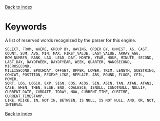 [Back to index](./README.md)

# Keywords

A list of reserved words recognized by the parser for this engine.

```
SELECT, FROM, WHERE, GROUP BY, HAVING, ORDER BY, UNNEST, AS, CAST,
COUNT, SUM, AVG, MIN, MAX, FIRST_VALUE, LAST_VALUE, ARRAY_AGG,
ROW_NUMBER, RANK, LAG, LEAD, DAY, MONTH, YEAR, HOUR, MINUTE, SECOND,
LAST_DAY, DAYOFWEEK, DAYOFYEAR, WEEK, QUARTER, NANOSECOND, MICROSECOND,
MILLISECOND, EPOCHDAY, OFFSET, UPPER, LOWER, TRIM, LENGTH, SUBSTRING,
CONCAT, POSITION, REGEXP_LIKE, REPLACE, ABS, ROUND, FLOOR, CEIL, POWER,
SQRT, LOG, LOG10, EXP, SIGN, COS, ACOS, SIN, ASIN, TAN, ATAN, ATAN2,
CASE, WHEN, THEN, ELSE, END, COALESCE, ISNULL, ISNOTNULL, NULLIF,
CURRENT_DATE, CURDATE, TODAY, NOW, CURRENT_TIME, CURTIME, CURRENT_TIMESTAMP,
LIKE, RLIKE, IN, NOT IN, BETWEEN, IS NULL, IS NOT NULL, AND, OR, NOT, INTERVAL
```

[Back to index](./README.md)
